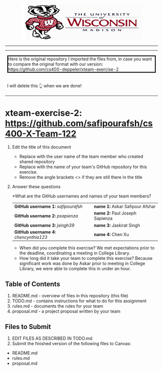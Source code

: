 <!-- Embeded image and aligned it to the center-->
<p align="center"><img src="Images/UW-Madison-Logo.jpg" height="120" width="400"></p>

<hr><!--line-->
<table>
 <tr>
   <td><p style="border-style: solid;">Here is the original repository I imported the files from, in case you want to compare the original format with our version: https://github.com/cs400-deppeler/xteam-exercise-2</p>
   </td>
  </tr>
  <tr>
    <td><p>I will delete this 👆 when we are done! </p></td>
  </te>
</table>

# xteam-exercise-2: https://github.com/safipourafsh/cs400-X-Team-122

1. Edit the title of this document
   * Replace <UserName> with the user name of the team member who created shared repository
   * Replace <GitHubRepositoryName> with the name of your team's GitHub repository for this exercise.
   * Remove the angle brackets <> if they are still there in the title

2. Answer these questions
   <p> *What are the GitHub usernames and names of your team members?</p>
    <table>
      <tr>
        <td><strong>GitHub username 1:</strong> <i>safipourafsh</i></td>
        <td><strong>name 1:</strong> Askar Safipour Afshar </td>
      </tr>
      <tr>
        <td><strong>GitHub username 2:</strong> <i>psapienza</i></td>
        <td><strong>name 2:</strong> Paul Joseph Sapienza  </td>
      </tr>
      <tr>
        <td><strong>GitHub username 3:</strong> <i>jsingh39</i></td>
        <td><strong>name 3:</strong> Jaskirat Singh     </td>
      </tr>
      <tr>
        <td><strong>GitHub username 4:</strong> <i>chencynthia123</i></td>
        <td><strong>name 4:</strong> Chen Xu</td>
      </tr>                     
    </table>
    
   * When did you complete this exercise? 
     We met expectations prior to the deadline, coordinating a meeting in College Library.
   * How long did it take your team to complete this exercise? 
     Because significant work was done by Askar prior to meeting in College Library, we were able to complete this in under an hour. 

## Table of Contents

1. README.md - overview of files in this repository (this file)
2. TODO.md - contains instructions for what to do for this assignment
3. rules.md - documents the rules for your team
4. proposal.md - a project proposal written by your team

## Files to Submit

1. EDIT FILES AS DESCRIBED IN TODO.md
2. Submit the finished version of the following files to Canvas:

* README.md
* rules.md
* proposal.md
